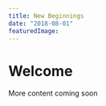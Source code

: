 ```yaml
---
title: New Beginnings
date: "2018-08-01"
featuredImage: 
---
```


# Welcome

More content coming soon
